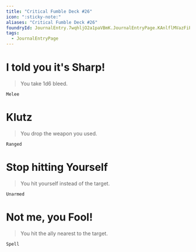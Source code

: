 ```yaml
---
title: "Critical Fumble Deck #26"
icon: ":sticky-note:"
aliases: "Critical Fumble Deck #26"
foundryId: JournalEntry.7wqhljO2a1paVBmK.JournalEntryPage.KAnlflMVazFiPclF
tags:
  - JournalEntryPage
---
```

# I told you it's Sharp!

> You take 1d6 bleed.

`Melee`

# Klutz

> You drop the weapon you used.

`Ranged`

# Stop hitting Yourself

> You hit yourself instead of the target.

`Unarmed`

# Not me, you Fool!

> You hit the ally nearest to the target.

`Spell`